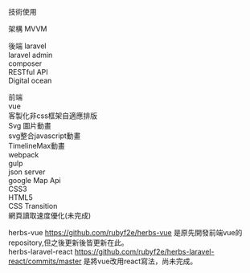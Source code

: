 技術使用

架構
MVVM

後端
laravel<br>
laravel admin<br>
composer<br>
RESTful API<br>
Digital ocean<br>


前端<br>
vue<br>
客製化非css框架自適應排版<br>
Svg 圖片動畫<br>
svg整合javascript動畫<br>
TimelineMax動畫<br>
webpack<br>
gulp<br>
json server<br>
google Map Api<br>
CSS3<br>
HTML5<br>
CSS Transition<br>
網頁讀取速度優化(未完成)<br>


herbs-vue https://github.com/rubyf2e/herbs-vue 是原先開發前端vue的repository,但之後更新後皆更新在此。<br>
herbs-laravel-react https://github.com/rubyf2e/herbs-laravel-react/commits/master 是將vue改用react寫法，尚未完成。<br>

